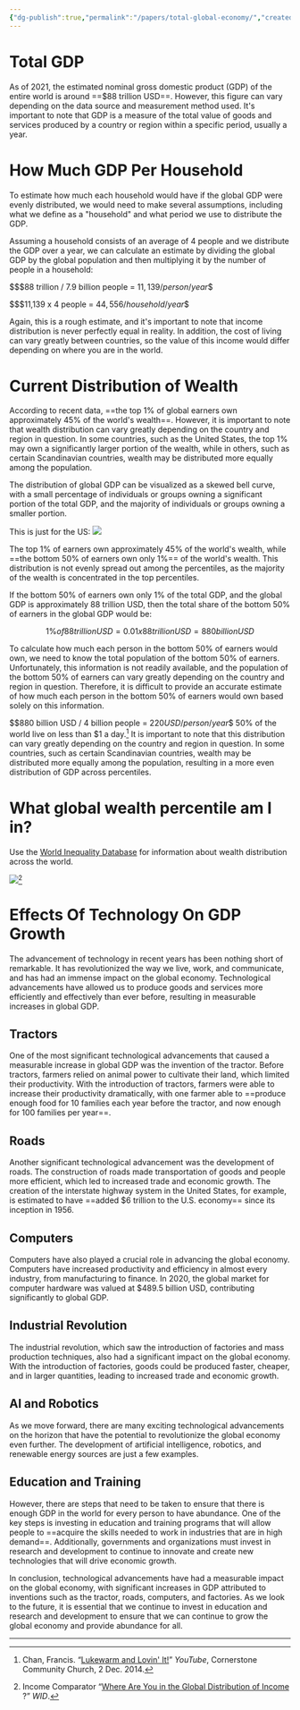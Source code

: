 ```yaml
---
{"dg-publish":true,"permalink":"/papers/total-global-economy/","created":"Apr 19, 2023, 9:03 AM"}
---
```



# Total GDP

As of 2021, the estimated nominal gross domestic product (GDP) of the entire world is around ==$88 trillion USD==. However, this figure can vary depending on the data source and measurement method used. It's important to note that GDP is a measure of the total value of goods and services produced by a country or region within a specific period, usually a year.

# How Much GDP Per Household

To estimate how much each household would have if the global GDP were evenly distributed, we would need to make several assumptions, including what we define as a "household" and what period we use to distribute the GDP.

Assuming a household consists of an average of 4 people and we distribute the GDP over a year, we can calculate an estimate by dividing the global GDP by the global population and then multiplying it by the number of people in a household:

$$$88 trillion / 7.9 billion people = $11,139 / person / year$$

$$$11,139 x 4 people = $44,556 / household / year$$

Again, this is a rough estimate, and it's important to note that income distribution is never perfectly equal in reality. In addition, the cost of living can vary greatly between countries, so the value of this income would differ depending on where you are in the world.

# Current Distribution of Wealth

According to recent data, ==the top 1% of global earners own approximately 45% of the world's wealth==. However, it is important to note that wealth distribution can vary greatly depending on the country and region in question. In some countries, such as the United States, the top 1% may own a significantly larger portion of the wealth, while in others, such as certain Scandinavian countries, wealth may be distributed more equally among the population.

The distribution of global GDP can be visualized as a skewed bell curve, with a small percentage of individuals or groups owning a significant portion of the total GDP, and the majority of individuals or groups owning a smaller portion.

This is just for the US:
![](https://fourpillarfreedom.com/wp-content/uploads/2019/12/incomePercentiles1.jpg)

The top 1% of earners own approximately 45% of the world's wealth, while ==the bottom 50% of earners own only 1%== of the world's wealth. This distribution is not evenly spread out among the percentiles, as the majority of the wealth is concentrated in the top percentiles.

If the bottom 50% of earners own only 1% of the total GDP, and the global GDP is approximately 88 trillion USD, then the total share of the bottom 50% of earners in the global GDP would be:

$$1\% of 88 trillion USD = 0.01 x 88 trillion USD = 880 billion USD$$

To calculate how much each person in the bottom 50% of earners would own, we need to know the total population of the bottom 50% of earners. Unfortunately, this information is not readily available, and the population of the bottom 50% of earners can vary greatly depending on the country and region in question. Therefore, it is difficult to provide an accurate estimate of how much each person in the bottom 50% of earners would own based solely on this information.

$$880 billion USD / 4 billion people = $220 USD / person / year$$
50% of the world live on less than $1 a day.[^1] It is important to note that this distribution can vary greatly depending on the country and region in question. In some countries, such as certain Scandinavian countries, wealth may be distributed more equally among the population, resulting in a more even distribution of GDP across percentiles.

# What global wealth percentile am I in?

Use the [World Inequality Database](https://wid.world/world) for information about wealth distribution across the world.

![](https://i.imgur.com/Y6DOUhH.png)[^3]


# Effects Of Technology On GDP Growth

The advancement of technology in recent years has been nothing short of remarkable. It has revolutionized the way we live, work, and communicate, and has had an immense impact on the global economy. Technological advancements have allowed us to produce goods and services more efficiently and effectively than ever before, resulting in measurable increases in global GDP.

## Tractors
One of the most significant technological advancements that caused a measurable increase in global GDP was the invention of the tractor. Before tractors, farmers relied on animal power to cultivate their land, which limited their productivity. With the introduction of tractors, farmers were able to increase their productivity dramatically, with one farmer able to ==produce enough food for 10 families each year before the tractor, and now enough for 100 families per year==.

## Roads

Another significant technological advancement was the development of roads. The construction of roads made transportation of goods and people more efficient, which led to increased trade and economic growth. The creation of the interstate highway system in the United States, for example, is estimated to have ==added $6 trillion to the U.S. economy== since its inception in 1956.

## Computers

Computers have also played a crucial role in advancing the global economy. Computers have increased productivity and efficiency in almost every industry, from manufacturing to finance. In 2020, the global market for computer hardware was valued at $489.5 billion USD, contributing significantly to global GDP.

## Industrial Revolution

The industrial revolution, which saw the introduction of factories and mass production techniques, also had a significant impact on the global economy. With the introduction of factories, goods could be produced faster, cheaper, and in larger quantities, leading to increased trade and economic growth.

## AI and Robotics

As we move forward, there are many exciting technological advancements on the horizon that have the potential to revolutionize the global economy even further. The development of artificial intelligence, robotics, and renewable energy sources are just a few examples.

## Education and Training

However, there are steps that need to be taken to ensure that there is enough GDP in the world for every person to have abundance. One of the key steps is investing in education and training programs that will allow people to ==acquire the skills needed to work in industries that are in high demand==. Additionally, governments and organizations must invest in research and development to continue to innovate and create new technologies that will drive economic growth.

In conclusion, technological advancements have had a measurable impact on the global economy, with significant increases in GDP attributed to inventions such as the tractor, roads, computers, and factories. As we look to the future, it is essential that we continue to invest in education and research and development to ensure that we can continue to grow the global economy and provide abundance for all.

---
[^1]: Chan, Francis. “[Lukewarm and Lovin' It!](https://www.youtube.com/watch?v=uOImdkpuecA)” _YouTube_, Cornerstone Community Church, 2 Dec. 2014.
[^2]: Zach. “[Visualizing Income Percentiles in the United States](https://fourpillarfreedom.com/visualizing-income-percentiles-in-the-united-states/).” _Four Pillar Freedom_, 4 Dec. 2019.
[^3]: Income Comparator “[Where Are You in the Global Distribution of Income](https://wid.world/income-comparator/) ?” _WID_.
